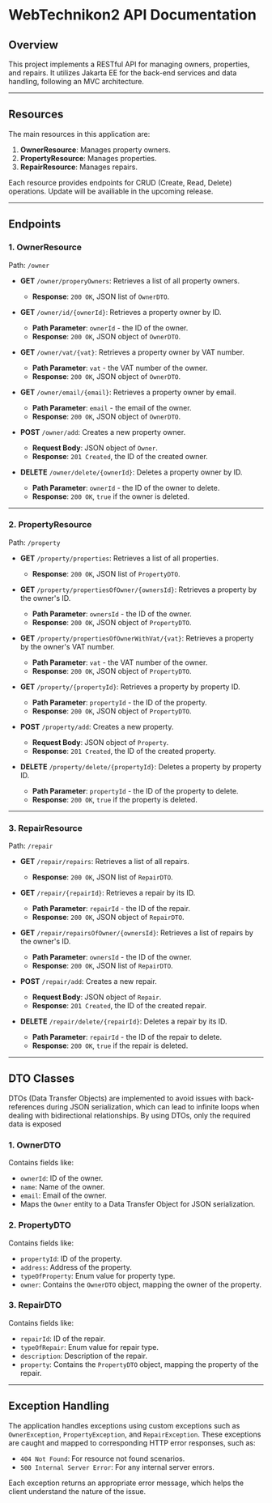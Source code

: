 # WebTechnikon2 API Documentation

## Overview
This project implements a RESTful API for managing owners, properties, and repairs. It utilizes Jakarta EE for the back-end services and data handling, following an MVC architecture.

---

## Resources

The main resources in this application are:
1. **OwnerResource**: Manages property owners.
2. **PropertyResource**: Manages properties.
3. **RepairResource**: Manages repairs.

Each resource provides endpoints for CRUD (Create, Read, Delete) operations. Update will be availiable in the upcoming release.

---

## Endpoints

### 1. **OwnerResource**

Path: `/owner`

  
- **GET** `/owner/properyOwners`: Retrieves a list of all property owners.
  - **Response**: `200 OK`, JSON list of `OwnerDTO`.

- **GET** `/owner/id/{ownerId}`: Retrieves a property owner by ID.
  - **Path Parameter**: `ownerId` - the ID of the owner.
  - **Response**: `200 OK`, JSON object of `OwnerDTO`.

- **GET** `/owner/vat/{vat}`: Retrieves a property owner by VAT number.
  - **Path Parameter**: `vat` - the VAT number of the owner.
  - **Response**: `200 OK`, JSON object of `OwnerDTO`.

- **GET** `/owner/email/{email}`: Retrieves a property owner by email.
  - **Path Parameter**: `email` - the email of the owner.
  - **Response**: `200 OK`, JSON object of `OwnerDTO`.

- **POST** `/owner/add`: Creates a new property owner.
  - **Request Body**: JSON object of `Owner`.
  - **Response**: `201 Created`, the ID of the created owner.

- **DELETE** `/owner/delete/{ownerId}`: Deletes a property owner by ID.
  - **Path Parameter**: `ownerId` - the ID of the owner to delete.
  - **Response**: `200 OK`, `true` if the owner is deleted.

---

### 2. **PropertyResource**

Path: `/property`

- **GET** `/property/properties`: Retrieves a list of all properties.
  - **Response**: `200 OK`, JSON list of `PropertyDTO`.

- **GET** `/property/propertiesOfOwner/{ownersId}`: Retrieves a property by the owner's ID.
  - **Path Parameter**: `ownersId` - the ID of the owner.
  - **Response**: `200 OK`, JSON object of `PropertyDTO`.

- **GET** `/property/propertiesOfOwnerWithVat/{vat}`: Retrieves a property by the owner's VAT number.
  - **Path Parameter**: `vat` - the VAT number of the owner.
  - **Response**: `200 OK`, JSON object of `PropertyDTO`.

- **GET** `/property/{propertyId}`: Retrieves a property by property ID.
  - **Path Parameter**: `propertyId` - the ID of the property.
  - **Response**: `200 OK`, JSON object of `PropertyDTO`.

- **POST** `/property/add`: Creates a new property.
  - **Request Body**: JSON object of `Property`.
  - **Response**: `201 Created`, the ID of the created property.

- **DELETE** `/property/delete/{propertyId}`: Deletes a property by property ID.
  - **Path Parameter**: `propertyId` - the ID of the property to delete.
  - **Response**: `200 OK`, `true` if the property is deleted.

---

### 3. **RepairResource**

Path: `/repair`

- **GET** `/repair/repairs`: Retrieves a list of all repairs.
  - **Response**: `200 OK`, JSON list of `RepairDTO`.

- **GET** `/repair/{repairId}`: Retrieves a repair by its ID.
  - **Path Parameter**: `repairId` - the ID of the repair.
  - **Response**: `200 OK`, JSON object of `RepairDTO`.

- **GET** `/repair/repairsOfOwner/{ownersId}`: Retrieves a list of repairs by the owner's ID.
  - **Path Parameter**: `ownersId` - the ID of the owner.
  - **Response**: `200 OK`, JSON list of `RepairDTO`.

- **POST** `/repair/add`: Creates a new repair.
  - **Request Body**: JSON object of `Repair`.
  - **Response**: `201 Created`, the ID of the created repair.

- **DELETE** `/repair/delete/{repairId}`: Deletes a repair by its ID.
  - **Path Parameter**: `repairId` - the ID of the repair to delete.
  - **Response**: `200 OK`, `true` if the repair is deleted.

---

## DTO Classes
DTOs (Data Transfer Objects) are implemented to avoid issues with back-references during JSON serialization, which can lead to infinite loops when dealing with bidirectional relationships. By using DTOs, only the required data is exposed

### 1. **OwnerDTO**
Contains fields like:
- `ownerId`: ID of the owner.
- `name`: Name of the owner.
- `email`: Email of the owner.
- Maps the `Owner` entity to a Data Transfer Object for JSON serialization.

### 2. **PropertyDTO**
Contains fields like:
- `propertyId`: ID of the property.
- `address`: Address of the property.
- `typeOfProperty`: Enum value for property type.
- `owner`: Contains the `OwnerDTO` object, mapping the owner of the property.

### 3. **RepairDTO**
Contains fields like:
- `repairId`: ID of the repair.
- `typeOfRepair`: Enum value for repair type.
- `description`: Description of the repair.
- `property`: Contains the `PropertyDTO` object, mapping the property of the repair.

---

## Exception Handling

The application handles exceptions using custom exceptions such as `OwnerException`, `PropertyException`, and `RepairException`. These exceptions are caught and mapped to corresponding HTTP error responses, such as:
- `404 Not Found`: For resource not found scenarios.
- `500 Internal Server Error`: For any internal server errors.
  
Each exception returns an appropriate error message, which helps the client understand the nature of the issue.



